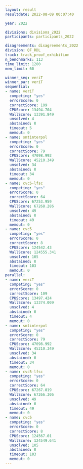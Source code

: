```yaml
---
layout: result
resultdate: 2022-08-09 00:07:40

year: 2022

divisions: divisions_2022
participants: participants_2022

disagreements: disagreements_2022
division: QF_RDL
track: track_proof_exhibition
n_benchmarks: 113
time_limit: 1200
mem_limit: 60

winner_seq: veriT
winner_par: veriT
sequential:
- name: veriT
  competing: "yes"
  errorScore: 0
  correctScore: 109
  CPUScore: 13494.704
  WallScore: 13391.849
  unsolved: 4
  abstained: 0
  timeout: 5
  memout: 0
- name: smtinterpol
  competing: "yes"
  errorScore: 0
  correctScore: 79
  CPUScore: 47098.992
  WallScore: 45210.349
  unsolved: 34
  abstained: 0
  timeout: 34
  memout: 0
- name: cvc5-lfsc
  competing: "yes"
  errorScore: 0
  correctScore: 64
  CPUScore: 67253.959
  WallScore: 67268.286
  unsolved: 49
  abstained: 0
  timeout: 49
  memout: 0
- name: cvc5
  competing: "yes"
  errorScore: 0
  correctScore: 8
  CPUScore: 124542.43
  WallScore: 124555.341
  unsolved: 105
  abstained: 0
  timeout: 103
  memout: 0
parallel:
- name: veriT
  competing: "yes"
  errorScore: 0
  correctScore: 109
  CPUScore: 13497.424
  WallScore: 13374.009
  unsolved: 4
  abstained: 0
  timeout: 4
  memout: 0
- name: smtinterpol
  competing: "yes"
  errorScore: 0
  correctScore: 79
  CPUScore: 47098.992
  WallScore: 45210.349
  unsolved: 34
  abstained: 0
  timeout: 34
  memout: 0
- name: cvc5-lfsc
  competing: "yes"
  errorScore: 0
  correctScore: 64
  CPUScore: 67267.019
  WallScore: 67266.306
  unsolved: 49
  abstained: 0
  timeout: 49
  memout: 0
- name: cvc5
  competing: "yes"
  errorScore: 0
  correctScore: 8
  CPUScore: 124567.01
  WallScore: 124549.641
  unsolved: 105
  abstained: 0
  timeout: 103
  memout: 0
---
```

